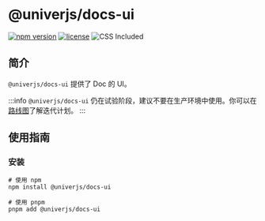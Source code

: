 # @univerjs/docs-ui

[![npm version](https://img.shields.io/npm/v/@univerjs/docs-ui)](https://npmjs.org/package/@univerjs/docs-ui)
[![license](https://img.shields.io/npm/l/@univerjs/docs-ui)](https://img.shields.io/npm/l/@univerjs/docs-ui)
![CSS Included](https://img.shields.io/badge/CSS_Included-blue?logo=CSS3)

## 简介

`@univerjs/docs-ui` 提供了 Doc 的 UI。

:::info
`@univerjs/docs-ui` 仍在试验阶段，建议不要在生产环境中使用。你可以在[路线图](/guides/roadmap)了解迭代计划。
:::

## 使用指南

### 安装

```shell
# 使用 npm
npm install @univerjs/docs-ui

# 使用 pnpm
pnpm add @univerjs/docs-ui
```

